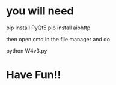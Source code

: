 # you will need
pip install PyQt5
pip install aiohttp

then open cmd in the file manager and do

python W4v3.py


# Have Fun!!
